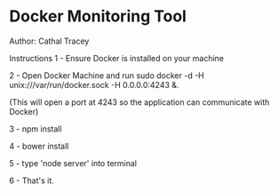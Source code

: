 # Docker Monitoring Tool

Author: Cathal Tracey

Instructions
1 - Ensure Docker is installed on your machine


2 - Open Docker Machine and run sudo docker -d -H unix:///var/run/docker.sock -H 0.0.0.0:4243 &. 

   (This will open a port at 4243 so the application can communicate with Docker)
                                                                                                
3 - npm install

4 - bower install

5 - type 'node server' into terminal

6 - That's it.

